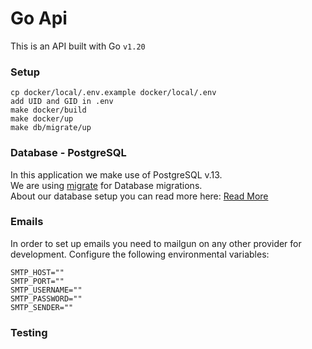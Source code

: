 # Go Api
This is an API built with Go <code>v1.20</code>

### Setup
```
cp docker/local/.env.example docker/local/.env
add UID and GID in .env
make docker/build
make docker/up
make db/migrate/up
```
### Database - PostgreSQL
In this application we make use of PostgreSQL v.13.<br/>
We are using [migrate](https://github.com/golang-migrate/migrate) for Database migrations.<br/>
About our database setup you can read more here:
[Read More](./docs/postgreSQL.md)

### Emails
In order to set up  emails you need to mailgun on any other provider for development.
Configure the following environmental variables:
```
SMTP_HOST=""
SMTP_PORT=""
SMTP_USERNAME=""
SMTP_PASSWORD=""
SMTP_SENDER=""
```
### Testing
